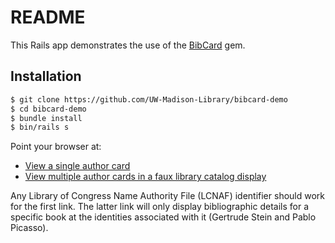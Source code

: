 # README

This Rails app demonstrates the use of the [BibCard](https://github.com/UW-Madison-Library/bibcard) gem.

## Installation

```bash
$ git clone https://github.com/UW-Madison-Library/bibcard-demo
$ cd bibcard-demo
$ bundle install
$ bin/rails s
```

Point your browser at:

* [View a single author card](http://localhost:3000/authors/n78086005)
* [View multiple author cards in a faux library catalog display](http://localhost:3000/catalog/123)

Any Library of Congress Name Authority File (LCNAF) identifier should work for the first link. The latter link will only display bibliographic details for a specific book at the identities associated with it (Gertrude Stein and Pablo Picasso).
